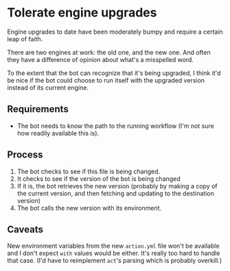 # Tolerate engine upgrades

Engine upgrades to date have been moderately bumpy and require a certain leap of faith.

There are two engines at work: the old one, and the new one. And often they have a difference of opinion about what's a misspelled word.

To the extent that the bot can recognize that it's being upgraded, I think it'd be nice if the bot could choose to run itself with the upgraded version instead of its current engine.

## Requirements

* The bot needs to know the path to the running workflow (I'm not sure how readily available this is).

## Process

1. The bot checks to see if this file is being changed.
2. It checks to see if the version of the bot is being changed
3. If it is, the bot retrieves the new version (probably by making a copy of the current version, and then fetching and updating to the destination version)
4. The bot calls the new version with its environment.

## Caveats

New environment variables from the new `action.yml` file won't be available and I don't expect `with` values would be either. It's really too hard to handle that case. (I'd have to reimplement `act`'s parsing which is probably overkill.)